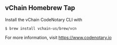 vChain Homebrew Tap
-------------------

Install the vChain CodeNotary CLI with

    $ brew install vchain-us/brew/vcn

For more information, visit https://www.codenotary.io
